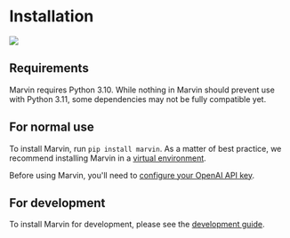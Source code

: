 # Installation
![](pip_install_marvin_hero.png)


## Requirements

Marvin requires Python 3.10. While nothing in Marvin should prevent use with Python 3.11, some dependencies may not be fully compatible yet.
## For normal use
To install Marvin, run `pip install marvin`. As a matter of best practice, we recommend installing Marvin in a [virtual environment](https://realpython.com/python-virtual-environments-a-primer/).

Before using Marvin, you'll need to [configure your OpenAI API key](openai.md).

## For development

To install Marvin for development, please see the [development guide](../development/development.md).